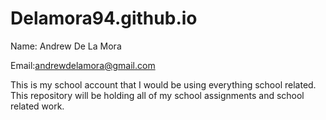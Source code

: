 # Delamora94.github.io


Name: Andrew De La Mora 

Email:andrewdelamora@gmail.com

This is my school account that I would be using everything school related.
This repository will be holding all of my school assignments and school related work.


